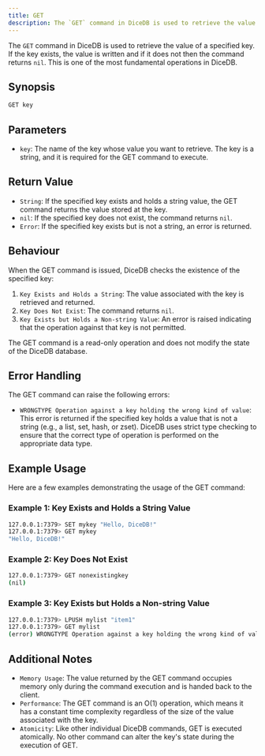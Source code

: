 ```yaml
---
title: GET
description: The `GET` command in DiceDB is used to retrieve the value of a specified key. If the key exists, the value is written and if it does not then the command returns `nil`. This is one of the most fundamental operations in DiceDB.
---
```


The `GET` command in DiceDB is used to retrieve the value of a specified key. If the key exists, the value is written and
if it does not then the command returns `nil`. This is one of the most fundamental operations in DiceDB.

## Synopsis

```bash
GET key
```

## Parameters

- `key`: The name of the key whose value you want to retrieve. The key is a string, and it is required for the GET command to execute.

## Return Value

- `String`: If the specified key exists and holds a string value, the GET command returns the value stored at the key.
- `nil`: If the specified key does not exist, the command returns `nil`.
- `Error`: If the specified key exists but is not a string, an error is returned.

## Behaviour

When the GET command is issued, DiceDB checks the existence of the specified key:

1. `Key Exists and Holds a String`: The value associated with the key is retrieved and returned.
1. `Key Does Not Exist`: The command returns `nil`.
1. `Key Exists but Holds a Non-string Value`: An error is raised indicating that the operation against that key is not permitted.

The GET command is a read-only operation and does not modify the state of the DiceDB database.

## Error Handling

The GET command can raise the following errors:

- `WRONGTYPE Operation against a key holding the wrong kind of value`: This error is returned if the specified key holds a value that is not a string (e.g., a list, set, hash, or zset). DiceDB uses strict type checking to ensure that the correct type of operation is performed on the appropriate data type.

## Example Usage

Here are a few examples demonstrating the usage of the GET command:

### Example 1: Key Exists and Holds a String Value

```bash
127.0.0.1:7379> SET mykey "Hello, DiceDB!"
127.0.0.1:7379> GET mykey
"Hello, DiceDB!"
```

### Example 2: Key Does Not Exist

```bash
127.0.0.1:7379> GET nonexistingkey
(nil)
```

### Example 3: Key Exists but Holds a Non-string Value

```bash
127.0.0.1:7379> LPUSH mylist "item1"
127.0.0.1:7379> GET mylist
(error) WRONGTYPE Operation against a key holding the wrong kind of value
```

## Additional Notes

- `Memory Usage`: The value returned by the GET command occupies memory only during the command execution and is handed back to the client.
- `Performance`: The GET command is an O(1) operation, which means it has a constant time complexity regardless of the size of the value associated with the key.
- `Atomicity`: Like other individual DiceDB commands, GET is executed atomically. No other command can alter the key's state during the execution of GET.
